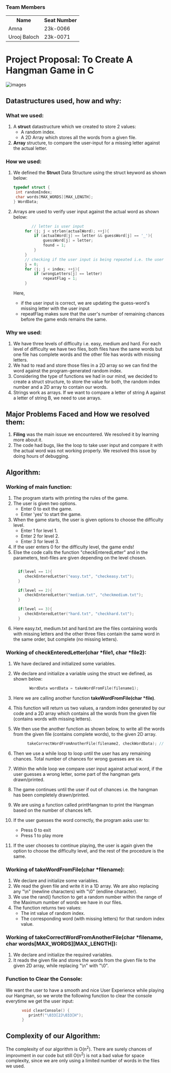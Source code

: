 ### Team Members
<table>
<tr>
	<th>Name</th>
	<th>Seat Number</th>
</tr>
<tr>
	<td> Amna </td>
	<td> 23k-0066</td>
</tr>
<tr>
	<td> Urooj Baloch </td>
	<td> 23k-0071 </td>
</tr>
</table>

# Project Proposal: To Create A Hangman Game in C

![images](https://github.com/NUCES-Khi/pfproject-bit-rebels/assets/144048378/cc95f64c-871c-4e6d-95a2-80bc56c3c175)


## Datastructures used, how and why:

### What we used:
1. A <strong>struct</strong> datastructure which we created to store 2 values:
   * A random index.
   * A 2D Array which stores all the words from a given file.
2. <strong>Array</strong> structure, to compare the user-input for a missing letter against the actual letter.

### How we used:
1. We defined the <strong>Struct</strong> Data Structure using the struct keyword as shown below:

   ```C
   typedef struct {
    int randomIndex;
    char words[MAX_WORDS][MAX_LENGTH];
   } WordData;
   ```
2. Arrays are used to verify user input against the actual word as shown below:
   ```C
           // letter is user input
		for (j; j < strlen(actualWord); ++j){
			if (actualWord[j] == letter && guessWord[j] == '_'){
				guessWord[j] = letter;
				found = 1;
			}
		}
		// checking if the user input is being repeated i.e. the user has already entered that letter before:
		j = 0;
		for (j; j < index; ++j){
			if (wrongLetters[j] == letter) 
				repeatFlag = 1;
		}
   ```
   Here,
   * if the user input is correct, we are updating the guess-word's missing letter with the user input
   * repeatFlag makes sure that the user's number of remaining chances before the game ends remains the same.

### Why we used:

1. We have three levels of difficulty i.e. easy, medium and hard. For each level of difficulty we have two files, both files have the same words but one file has complete words and the other file has words with missing letters.
2. We had to read and store those files in a 2D array so we can find the word against the program-generated random index.
3. Considering the type of functions we had in our mind, we decided to create a struct structure, to store the value for both, the random index number and a 2D array to contain our words.
4. Strings work as arrays. If we want to compare a letter of string A against a letter of string B, we need to use arrays.

## Major Problems Faced and How we resolved them:

1. <strong>Filing</strong> was the main issue we encountered. We resolved it by learning more about it.
2. The code had bugs, like the loop to take user input and compare it with the actual word was not working properly. We resolved this issue by doing hours of debugging.

## Algorithm:

### Working of main function:

1. The program starts with printing the rules of the game.
2. The user is given two options.
   * Enter 0 to exit the game.
   * Enter 'yes' to start the game.
3. When the game starts, the user is given options to choose the difficulty level.
   * Enter 1 for level 1.
   * Enter 2 for level 2.
   * Enter 3 for level 3.
4. If the user enters 0 for the difficulty level, the game ends!
5. Else the code calls the function "checkEnteredLetter" and in the parameters, text-files are given depending on the level chosen.
   ```C
   
     if(level == 1){
        checkEnteredLetter("easy.txt", "checkeasy.txt");
     }
   
     if(level == 2){
        checkEnteredLetter("medium.txt", "checkmedium.txt");
     }
   
     if(level == 3){
        checkEnteredLetter("hard.txt", "checkhard.txt");
     }
   
   ```
6. Here easy.txt, medium.txt and hard.txt are the files containing words with missing letters and the other three files contain the same word in the same order, but complete (no missing letters).

### Working of checkEnteredLetter(char *file1, char *file2):

1. We have declared and initialized some variables.
2. We declare and initialize a variable using the struct we defined, as shown below:

   ```C
          WordData wordData = takeWordFromFile(filename1); 
   ```
3. Here we are calling another function <strong>takeWordFromFile(char *file)</strong>.
4. This function will return us two values, a random index generated by our code and a 2D array which contains all the words from the given file (contains words with missing letters).
5. We then use the another function as shown below, to write all the words from the given file (contains complete words), to the given 2D array.
   ```C
         takeCorrectWordFromAnotherFile(filename2, checkWordData); // reads the given files and writes it all in our 2D array
   ```
6. Then we use a while loop to loop until the user has any remaining chances. Total number of chances for wrong guesses are six.
7. Within the while loop we compare user input against actual word, if the user guesses a wrong letter, some part of the hangman gets drawn/printed.
8. The game continues until the user if out of chances i.e. the hangman has been completely drawn/printed.
9. We are using a function called printHangman to print the Hangman based on the number of chances left.
10. If the user guesses the word correctly, the program asks user to:
    * Press 0 to exit
    * Press 1 to play more
11. If the user chooses to continue playing, the user is again given the option to choose the difficulty level, and the rest of the procedure is the same.

### Working of takeWordFromFile(char *filename):

1. We declare and initialize some variables.
2. We read the given file and write it in a 1D array. We are also replacing any "\n" (newline characters) with "\0" (endline character).
3. We use the rand() function to get a random number within the range of the Maximum number of words we have in our files.
4. The function returns two values:
   * The int value of random index.
   * The corresponding word (with missing letters) for that random index value.

### Working of takeCorrectWordFromAnotherFile(char *filename, char words[MAX_WORDS][MAX_LENGTH]):

1. We declare and initialize the required variables.
2. It reads the given file and stores the words from the given file to the given 2D array, while replacing "\n" with "\0".

### Function to Clear the Console:

We want the user to have a smooth and nice User Experience while playing our Hangman, so we wrote the following function to clear the console everytime we get the user input:
```C
       void clearConsole() {
          printf("\033[2J\033[H");
       }
```

## Complexity of our Algorithm:
The complexity of our algorithm is O(n<sup>2</sup>). There are surely chances of improvment in our code but still O(n<sup>2</sup>) is not a bad value for space complexity, since we are only using a limited number of words in the files we used.

